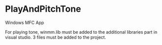 # PlayAndPitchTone

Windows MFC App

For playing tone, winmm.lib must be added to the additional libraries part in visual studio. 3 files must be added to the project.
